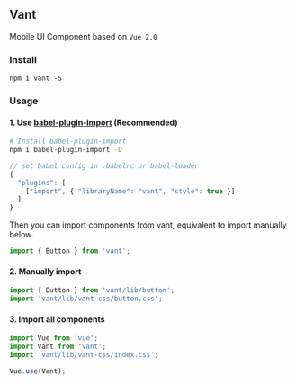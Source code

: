 ## Vant

Mobile UI Component based on `Vue 2.0`

### Install

```shell
npm i vant -S
```

### Usage

#### 1. Use [babel-plugin-import](https://github.com/ant-design/babel-plugin-import) (Recommended)
```bash
# Install babel-plugin-import
npm i babel-plugin-import -D
```

```js
// set babel config in .babelrc or babel-loader
{
  "plugins": [
    ["import", { "libraryName": "vant", "style": true }]
  ]
}
```

Then you can import components from vant, equivalent to import manually below.

```js
import { Button } from 'vant';
```

#### 2. Manually import

```js
import { Button } from 'vant/lib/button';
import 'vant/lib/vant-css/button.css';
```
 
#### 3. Import all components

```js
import Vue from 'vue';
import Vant from 'vant';
import 'vant/lib/vant-css/index.css';

Vue.use(Vant);
```
